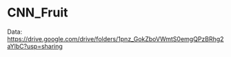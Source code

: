# CNN_Fruit

Data: https://drive.google.com/drive/folders/1pnz_GokZboVWmtS0emgQPzBRhg2aYlbC?usp=sharing 

